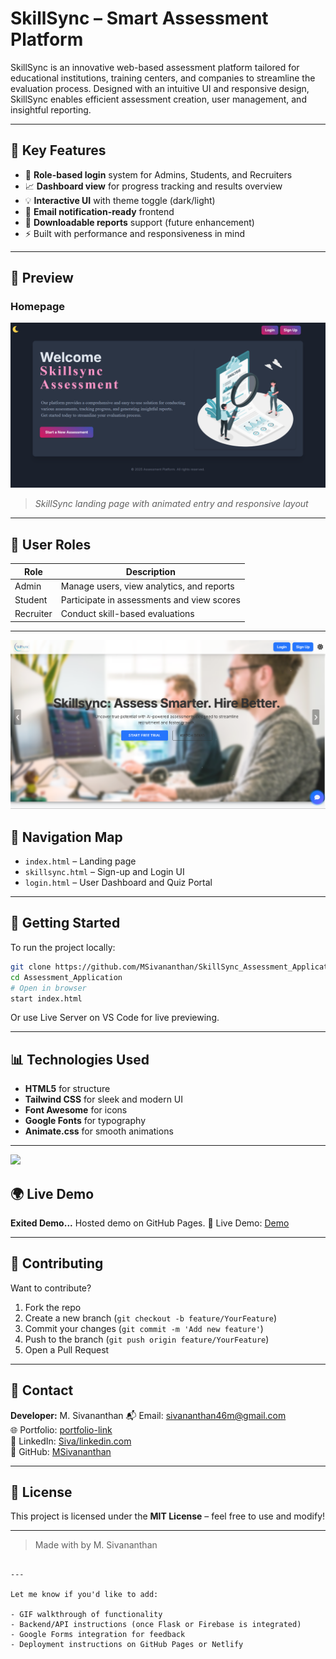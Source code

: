 
# SkillSync – Smart Assessment Platform 

SkillSync is an innovative web-based assessment platform tailored for educational institutions, training centers, and companies to streamline the evaluation process. Designed with an intuitive UI and responsive design, SkillSync enables efficient assessment creation, user management, and insightful reporting.

---

## 🔑 Key Features

- 🎯 **Role-based login** system for Admins, Students, and Recruiters
- 📈 **Dashboard view** for progress tracking and results overview
- 💡 **Interactive UI** with theme toggle (dark/light)
- 📩 **Email notification-ready** frontend
- 📄 **Downloadable reports** support (future enhancement)
- ⚡ Built with performance and responsiveness in mind

---

## 📸 Preview

### Homepage


<img src="Screenshot 2025-06-21 171705.png">

> *SkillSync landing page with animated entry and responsive layout*

---

## 👥 User Roles

| Role      | Description                                |
|-----------|--------------------------------------------|
| Admin     | Manage users, view analytics, and reports  |
| Student   | Participate in assessments and view scores |
| Recruiter | Conduct skill-based evaluations            |

---

<img src="Screenshot 2025-06-21 171748.png">

## 🧭 Navigation Map

- `index.html` – Landing page
- `skillsync.html` – Sign-up and Login UI
- `login.html` – User Dashboard and Quiz Portal

---

## 🚀 Getting Started

To run the project locally:

```bash
git clone https://github.com/MSivananthan/SkillSync_Assessment_Application.git
cd Assessment_Application
# Open in browser
start index.html
````

Or use Live Server on VS Code for live previewing.

---

## 📊 Technologies Used

* **HTML5** for structure
* **Tailwind CSS** for sleek and modern UI
* **Font Awesome** for icons
* **Google Fonts** for typography
* **Animate.css** for smooth animations

---

<img src="Screenshot 2025-06-21 171843.png">

## 🌍 Live Demo

**Exited Demo...**
Hosted demo on GitHub Pages.
🔗 Live Demo: [Demo](https://msivananthan.github.io/SkillSync_Assessment_Application/)

---

## 🙌 Contributing

Want to contribute?

1. Fork the repo
2. Create a new branch (`git checkout -b feature/YourFeature`)
3. Commit your changes (`git commit -m 'Add new feature'`)
4. Push to the branch (`git push origin feature/YourFeature`)
5. Open a Pull Request

---

## 📧 Contact

**Developer:** M. Sivananthan
📬 Email: [sivananthan46m@gmail.com](mailto:sivananthan.cse@gmail.com)<br>
🌐 Portfolio: [portfolio-link](https://msivananthan.github.io/Sivananthan.github.io/)<br>
🔗 LinkedIn: [Siva/linkedin.com](https://www.linkedin.com/in/sivananthanm/)<br>
🔗 GitHub: [MSivananthan](https://github.com/MSivananthan)

---

## 📝 License

This project is licensed under the **MIT License** – feel free to use and modify!

---

> Made with by M. Sivananthan 

```

---

Let me know if you'd like to add:

- GIF walkthrough of functionality  
- Backend/API instructions (once Flask or Firebase is integrated)  
- Google Forms integration for feedback  
- Deployment instructions on GitHub Pages or Netlify  


